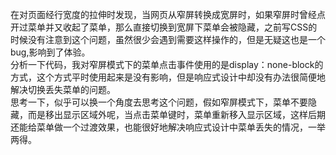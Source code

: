 在对页面经行宽度的拉伸时发现，当网页从窄屏转换成宽屏时，如果窄屏时曾经点开过菜单并又收起了菜单，那么直接切换到宽屏下菜单会被隐藏，之前写CSS的时候没有注意到这个问题，虽然很少会遇到需要这样操作的，但是无疑这也是一个bug,影响到了体验。</br>分析一下代码，我对窄屏模式下的菜单点击事件使用的是display：none-block的方式，这个方式平时使用起来是没有影响，但是响应式设计中却没有办法很简便地解决切换丢失菜单的问题。</br>思考一下，似乎可以换一个角度去思考这个问题，假如窄屏模式下，菜单不要隐藏，而是移出显示区域外呢，当点击菜单键时，菜单重新移入显示区域，这样后期还能给菜单做一个过渡效果，也能很好地解决响应式设计中菜单丢失的情况，一举两得。